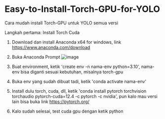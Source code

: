 # Easy-to-Install-Torch-GPU-for-YOLO
Cara mudah install Torch-GPU untuk YOLO semua versi

Langkah pertama: Install Torch Cuda
1. Download dan install Anaconda x64 for windows, link https://www.anaconda.com/download
2. Buka Anaconda Prompt
   ![image](https://github.com/user-attachments/assets/35b0c59a-775a-41bd-aa4c-26bbcf16cdff)
   

4. Buat environment, ketik 'create env -n nama-env python=3.10', nama-env bisa diganti sesuai kebutuhan, misalnya torch-gpu
5. Buka env yang sudah dibuat tadi, ketik 'conda activate nama-env'
6. Install dulu torch, cuda, dll, ketik 'conda install pytorch torchvision torchaudio pytorch-cuda=12.4 -c pytorch -c nvidia', pun kalo mau versi lain bisa buka link https://pytorch.org/
7. Kalo sudah selesai, test cuda gpu dengan ketik python
